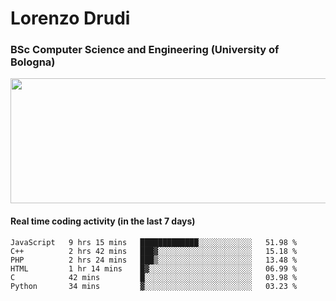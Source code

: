 # Lorenzo Drudi
### BSc Computer Science and Engineering (University of Bologna)

<img src="https://github-readme-stats.vercel.app/api?username=LorenzoDrudi&count_private=true&show_icons=true&theme=gruvbox" height=200px width=550px>

<!---Use wakatime plugins to track the coding time--->
#### Real time coding activity (in the last 7 days)
<!--START_SECTION:waka-->

```text
JavaScript   9 hrs 15 mins   █████████████░░░░░░░░░░░░   51.98 %
C++          2 hrs 42 mins   ███▓░░░░░░░░░░░░░░░░░░░░░   15.18 %
PHP          2 hrs 24 mins   ███▒░░░░░░░░░░░░░░░░░░░░░   13.48 %
HTML         1 hr 14 mins    █▓░░░░░░░░░░░░░░░░░░░░░░░   06.99 %
C            42 mins         █░░░░░░░░░░░░░░░░░░░░░░░░   03.98 %
Python       34 mins         ▓░░░░░░░░░░░░░░░░░░░░░░░░   03.23 %
```

<!--END_SECTION:waka-->
